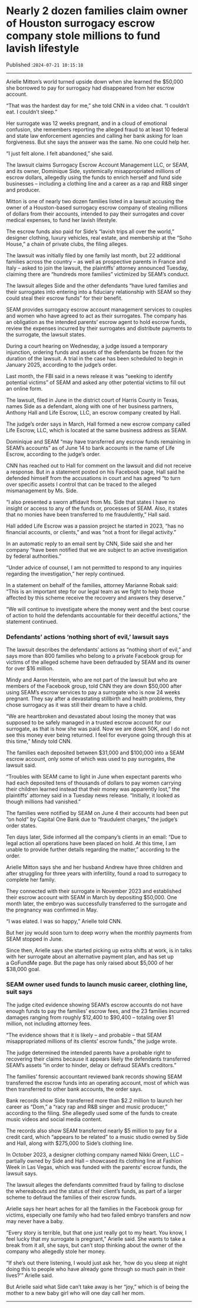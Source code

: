 # Nearly 2 dozen families claim owner of Houston surrogacy escrow company stole millions to fund lavish lifestyle

Published :`2024-07-21 10:15:18`

---

Arielle Mitton’s world turned upside down when she learned the $50,000 she borrowed to pay for surrogacy had disappeared from her escrow account.

“That was the hardest day for me,” she told CNN in a video chat. “I couldn’t eat. I couldn’t sleep.”

Her surrogate was 12 weeks pregnant, and in a cloud of emotional confusion, she remembers reporting the alleged fraud to at least 10 federal and state law enforcement agencies and calling her bank asking for loan forgiveness. But she says the answer was the same. No one could help her.

“I just felt alone. I felt abandoned,” she said.

The lawsuit claims Surrogacy Escrow Account Management LLC, or SEAM, and its owner, Dominique Side, systemically misappropriated millions of escrow dollars, allegedly using the funds to enrich herself and fund side businesses – including a clothing line and a career as a rap and R&B singer and producer.

Mitton is one of nearly two dozen families listed in a lawsuit accusing the owner of a Houston-based surrogacy escrow company of stealing millions of dollars from their accounts, intended to pay their surrogates and cover medical expenses, to fund her lavish lifestyle.

The escrow funds also paid for Side’s “lavish trips all over the world,” designer clothing, luxury vehicles, real estate, and membership at the “Soho House,” a chain of private clubs, the filing alleges.

The lawsuit was initially filed by one family last month, but 22 additional families across the country – as well as prospective parents in France and Italy – asked to join the lawsuit, the plaintiffs’ attorney announced Tuesday, claiming there are “hundreds more families” victimized by SEAM’s conduct.

The lawsuit alleges Side and the other defendants “have lured families and their surrogates into entering into a fiduciary relationship with SEAM so they could steal their escrow funds” for their benefit.

SEAM provides surrogacy escrow account management services to couples and women who have agreed to act as their surrogates. The company has an obligation as the intended parents’ escrow agent to hold escrow funds, review the expenses incurred by their surrogates and distribute payments to the surrogate, the lawsuit states.

During a court hearing on Wednesday, a judge issued a temporary injunction, ordering funds and assets of the defendants be frozen for the duration of the lawsuit. A trial in the case has been scheduled to begin in January 2025, according to the judge’s order.

Last month, the FBI said in a news release it was “seeking to identify potential victims” of SEAM and asked any other potential victims to fill out an online form.

The lawsuit, filed in June in the district court of Harris County in Texas, names Side as a defendant, along with one of her business partners, Anthony Hall and Life Escrow, LLC, an escrow company created by Hall.

The judge’s order says in March, Hall formed a new escrow company called Life Escrow, LLC, which is located at the same business address as SEAM.

Dominique and SEAM “may have transferred any escrow funds remaining in SEAM’s accounts” as of June 14 to bank accounts in the name of Life Escrow, according to the judge’s order.

CNN has reached out to Hall for comment on the lawsuit and did not receive a response. But in a statement posted on his Facebook page, Hall said he defended himself from the accusations in court and has agreed “to turn over specific assets I control that can be traced to the alleged mismanagement by Ms. Side.

“I also presented a sworn affidavit from Ms. Side that states I have no insight or access to any of the funds or, processes of SEAM. Also, it states that no monies have been transferred to me fraudulently,” Hall said.

Hall added Life Escrow was a passion project he started in 2023, “has no financial accounts, or clients,” and was “not a front for illegal activity.”

In an automatic reply to an email sent by CNN, Side said she and her company “have been notified that we are subject to an active investigation by federal authorities.”

“Under advice of counsel, I am not permitted to respond to any inquiries regarding the investigation,” her reply continued.

In a statement on behalf of the families, attorney Marianne Robak said: “This is an important step for our legal team as we fight to help those affected by this scheme receive the recovery and answers they deserve.”

“We will continue to investigate where the money went and the best course of action to hold the defendants accountable for their deceitful actions,” the statement continued.

### Defendants’ actions ‘nothing short of evil,’ lawsuit says

The lawsuit describes the defendants’ actions as “nothing short of evil,” and says more than 800 families who belong to a private Facebook group for victims of the alleged scheme have been defrauded by SEAM and its owner for over $16 million.

Mindy and Aaron Herstein, who are not part of the lawsuit but who are members of the Facebook group, told CNN they are down $50,000 after using SEAM’s escrow services to pay a surrogate who is now 24 weeks pregnant. They say after a devastating stillbirth and health problems, they chose surrogacy as it was still their dream to have a child.

“We are heartbroken and devastated about losing the money that was supposed to be safely managed in a trusted escrow account for our surrogate, as that is how she was paid. Now we are down 50K, and I do not see this money ever being returned. I feel for everyone going through this at this time,” Mindy told CNN.

The families each deposited between $31,000 and $100,000 into a SEAM escrow account, only some of which was used to pay surrogates, the lawsuit said.

“Troubles with SEAM came to light in June when expectant parents who had each deposited tens of thousands of dollars to pay women carrying their children learned instead that their money was apparently lost,” the plaintiffs’ attorney said in a Tuesday news release. “Initially, it looked as though millions had vanished.”

The families were notified by SEAM on June 4 their accounts had been put “on hold” by Capital One Bank due to “fraudulent charges,” the judge’s order states.

Ten days later, Side informed all the company’s clients in an email: “Due to legal action all operations have been placed on hold. At this time, I am unable to provide further details regarding the matter,” according to the order.

Arielle Mitton says she and her husband Andrew have three children and after struggling for three years with infertility, found a road to surrogacy to complete her family.

They connected with their surrogate in November 2023 and established their escrow account with SEAM in March by depositing $50,000. One month later, the embryo was successfully transferred to the surrogate and the pregnancy was confirmed in May.

“I was elated. I was so happy,” Arielle told CNN.

But her joy would soon turn to deep worry when the monthly payments from SEAM stopped in June.

Since then, Arielle says she started picking up extra shifts at work, is in talks with her surrogate about an alternative payment plan, and has set up a GoFundMe page. But the page has only raised about $5,000 of her $38,000 goal.

### SEAM owner used funds to launch music career, clothing line, suit says

The judge cited evidence showing SEAM’s escrow accounts do not have enough funds to pay the families’ escrow fees, and the 23 families incurred damages ranging from roughly $12,400 to $90,400 – totaling over $1 million, not including attorney fees.

“The evidence shows that it is likely – and probable – that SEAM misappropriated millions of its clients’ escrow funds,” the judge wrote.

The judge determined the intended parents have a probable right to recovering their claims because it appears likely the defendants transferred SEAM’s assets “in order to hinder, delay or defraud SEAM’s creditors.”

The families’ forensic accountant reviewed bank records showing SEAM transferred the escrow funds into an operating account, most of which was then transferred to other bank accounts, the order says.

Bank records show Side transferred more than $2.2 million to launch her career as “Dom,” a “racy rap and R&B singer and music producer,” according to the filing. She allegedly used some of the funds to create music videos and social media content.

The records also show SEAM transferred nearly $5 million to pay for a credit card, which “appears to be related” to a music studio owned by Side and Hall, along with $275,000 to Side’s clothing line.

In October 2023, a designer clothing company named Nikki Green, LLC – partially owned by Side and Hall – showcased its clothing line at Fashion Week in Las Vegas, which was funded with the parents’ escrow funds, the lawsuit says.

The lawsuit alleges the defendants committed fraud by failing to disclose the whereabouts and the status of their client’s funds, as part of a larger scheme to defraud the families of their escrow funds.

Arielle says her heart aches for all the families in the Facebook group for victims, especially one family who had two failed embryo transfers and now may never have a baby.

“Every story is terrible, but that one just really got to my heart. You know, I feel lucky that my surrogate is pregnant,” Arielle said. She wants to take a break from it all, she says, but can’t stop thinking about the owner of the company who allegedly stole her money.

“If she’s out there listening, I would just ask her, ‘how do you sleep at night doing this to people who have already gone through so much pain in their lives?’” Arielle said.

But Arielle said what Side can’t take away is her “joy,” which is of being the mother to a new baby girl who will one day call her mom.

---

